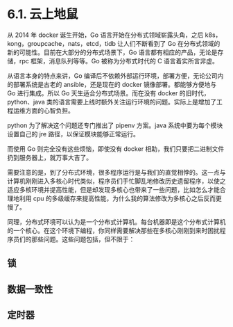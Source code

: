 # 6.1. 云上地鼠

从 2014 年 docker 诞生开始，Go 语言开始在分布式领域崭露头角，之后 k8s，kong，groupcache，nats，etcd，tidb 让人们不断看到了 Go 在分布式领域的新的可能性。目前在大部分的分布式场景下，Go 语言都有相应的产品，无论是存储，rpc 框架，消息队列等等。Go 被称为分布式时代的 C 语言着实所言非虚。

从语言本身的特点来讲，Go 编译后不依赖外部运行环境，部署方便，无论公司内的部署系统是古老的 ansible，还是现在的 docker 镜像部署。都能够方便地与 Go 进行集成。所以 Go 天生适合分布式场景。而在没有 docker 的旧时代，python、java 类的语言需要上线时额外关注运行环境的问题。实际上是增加了工程运维方面的心智负担。

python 为了解决这个问题还专门推出了 pipenv 方案。java 系统中要为每个模块设置自己的 jre 路径，以保证模块能够正常运行。

而使用 Go 则完全没有这些烦恼，即使没有 docker 相助，我们只要把二进制文件扔到服务器上，就万事大吉了。

需要注意的是，到了分布式环境，很多程序运行是与我们的直觉相悖的。这一点与计算机刚刚进入多核心时代类似，程序员们手忙脚乱地修改历史遗留程序，以使之适应多核环境并提高性能，但是却发现多核心也带来了一些问题，比如怎么才能合理地利用 cpu 的多级缓存来提高性能，为什么我的算法修改为多核心之后反而更慢了。

同理，分布式环境可以认为是一个分布式计算机。每台机器即是这个分布式计算机的一个核心。在这个环境下编程，你同样需要解决那些在多核心刚刚到来时困扰程序员们的那些问题。这些问题包括，但不限于：

## 锁

## 数据一致性

## 定时器
